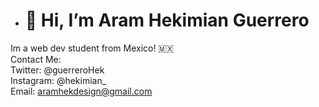 - <h1>👋 Hi, I’m Aram Hekimian Guerrero</h1>
Im a web dev student from Mexico! 🇲🇽 <br>
Contact Me: <br>
Twitter: @guerreroHek <br>
Instagram: @hekimian_ <br>
Email: aramhekdesign@gmail.com

<!---
Hekimianz/Hekimianz is a ✨ special ✨ repository because its `README.md` (this file) appears on your GitHub profile.
You can click the Preview link to take a look at your changes.
--->
